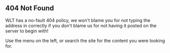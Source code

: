 
404 Not Found
-------------

WLT has a no-fault 404 policy, we won't blame you for not typing the
address in correctly if you don't blame us for not having it posted on
the server to begin with!

Use the menu on the left, or search the site for the content you were
looking for.



